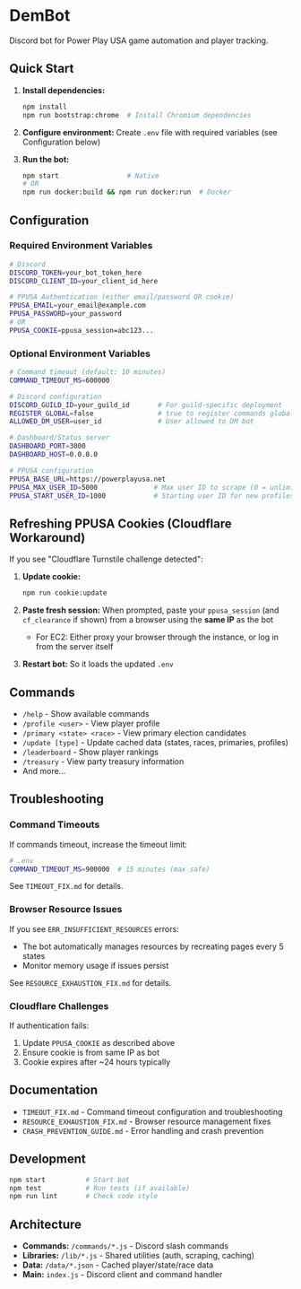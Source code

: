 # DemBot

Discord bot for Power Play USA game automation and player tracking.

## Quick Start

1. **Install dependencies:**
   ```bash
   npm install
   npm run bootstrap:chrome  # Install Chromium dependencies
   ```

2. **Configure environment:** Create `.env` file with required variables (see Configuration below)

3. **Run the bot:**
   ```bash
   npm start                 # Native
   # OR
   npm run docker:build && npm run docker:run  # Docker
   ```

## Configuration

### Required Environment Variables

```bash
# Discord
DISCORD_TOKEN=your_bot_token_here
DISCORD_CLIENT_ID=your_client_id_here

# PPUSA Authentication (either email/password OR cookie)
PPUSA_EMAIL=your_email@example.com
PPUSA_PASSWORD=your_password
# OR
PPUSA_COOKIE=ppusa_session=abc123...
```

### Optional Environment Variables

```bash
# Command timeout (default: 10 minutes)
COMMAND_TIMEOUT_MS=600000

# Discord configuration
DISCORD_GUILD_ID=your_guild_id       # For guild-specific deployment
REGISTER_GLOBAL=false                # true to register commands globally
ALLOWED_DM_USER=user_id              # User allowed to DM bot

# Dashboard/Status server
DASHBOARD_PORT=3000
DASHBOARD_HOST=0.0.0.0

# PPUSA configuration
PPUSA_BASE_URL=https://powerplayusa.net
PPUSA_MAX_USER_ID=5000              # Max user ID to scrape (0 = unlimited)
PPUSA_START_USER_ID=1000            # Starting user ID for new profiles
```

## Refreshing PPUSA Cookies (Cloudflare Workaround)

If you see "Cloudflare Turnstile challenge detected":

1. **Update cookie:**
   ```bash
   npm run cookie:update
   ```

2. **Paste fresh session:** When prompted, paste your `ppusa_session` (and `cf_clearance` if shown) from a browser using the **same IP** as the bot
   - For EC2: Either proxy your browser through the instance, or log in from the server itself

3. **Restart bot:** So it loads the updated `.env`

## Commands

- `/help` - Show available commands
- `/profile <user>` - View player profile
- `/primary <state> <race>` - View primary election candidates
- `/update [type]` - Update cached data (states, races, primaries, profiles)
- `/leaderboard` - Show player rankings
- `/treasury` - View party treasury information
- And more...

## Troubleshooting

### Command Timeouts
If commands timeout, increase the timeout limit:
```bash
# .env
COMMAND_TIMEOUT_MS=900000  # 15 minutes (max safe)
```

See `TIMEOUT_FIX.md` for details.

### Browser Resource Issues
If you see `ERR_INSUFFICIENT_RESOURCES` errors:
- The bot automatically manages resources by recreating pages every 5 states
- Monitor memory usage if issues persist

See `RESOURCE_EXHAUSTION_FIX.md` for details.

### Cloudflare Challenges
If authentication fails:
1. Update `PPUSA_COOKIE` as described above
2. Ensure cookie is from same IP as bot
3. Cookie expires after ~24 hours typically

## Documentation

- `TIMEOUT_FIX.md` - Command timeout configuration and troubleshooting
- `RESOURCE_EXHAUSTION_FIX.md` - Browser resource management fixes
- `CRASH_PREVENTION_GUIDE.md` - Error handling and crash prevention

## Development

```bash
npm start          # Start bot
npm test           # Run tests (if available)
npm run lint       # Check code style
```

## Architecture

- **Commands:** `/commands/*.js` - Discord slash commands
- **Libraries:** `/lib/*.js` - Shared utilities (auth, scraping, caching)
- **Data:** `/data/*.json` - Cached player/state/race data
- **Main:** `index.js` - Discord client and command handler
